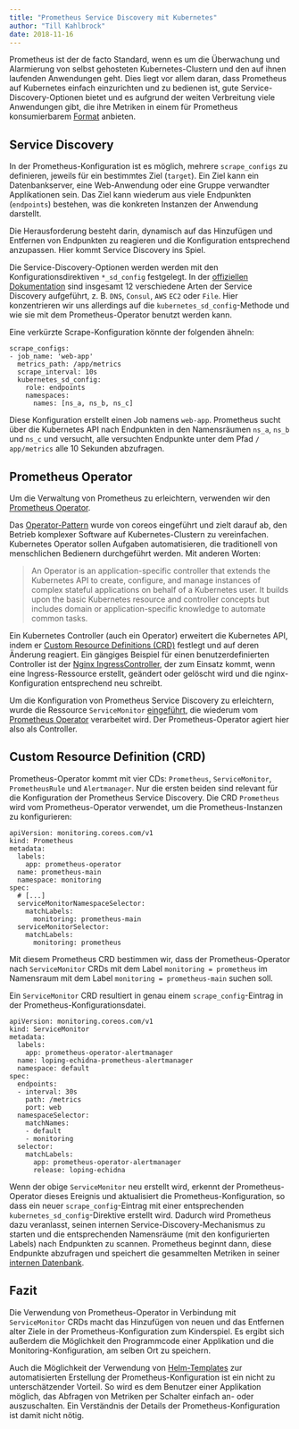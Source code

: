 ```yaml
---
title: "Prometheus Service Discovery mit Kubernetes"
author: "Till Kahlbrock"
date: 2018-11-16
---
```


Prometheus ist der de facto Standard, wenn es um die Überwachung und Alarmierung von selbst gehosteten Kubernetes-Clustern und den auf ihnen laufenden Anwendungen geht. Dies liegt vor allem daran, dass Prometheus auf Kubernetes einfach einzurichten und zu bedienen ist, gute Service-Discovery-Optionen bietet und es aufgrund der weiten Verbreitung viele Anwendungen gibt, die ihre Metriken in einem für Prometheus konsumierbarem [Format](https://github.com/prometheus/docs/blob/master/content/docs/instrumenting/exposition_formats.md#text-based-format) anbieten.

## Service Discovery
In der Prometheus-Konfiguration ist es möglich, mehrere `scrape_configs` zu definieren, jeweils für ein bestimmtes Ziel (`target`). Ein Ziel kann ein Datenbankserver, eine Web-Anwendung oder eine Gruppe verwandter Applikationen sein. Das Ziel kann wiederum aus viele Endpunkten (`endpoints`) bestehen, was die konkreten Instanzen der Anwendung darstellt.

Die Herausforderung besteht darin, dynamisch auf das Hinzufügen und Entfernen von Endpunkten zu reagieren und die Konfiguration entsprechend anzupassen. Hier kommt Service Discovery ins Spiel.

Die Service-Discovery-Optionen werden werden mit den Konfigurationsdirektiven `*_sd_config` festgelegt. In der [offiziellen Dokumentation](https://prometheus.io/docs/prometheus/latest/configuration/configuration/) sind insgesamt 12 verschiedene Arten der Service Discovery aufgeführt, z. B. `DNS`, `Consul`, `AWS` `EC2` oder `File`. Hier konzentrieren wir uns allerdings auf die `kubernetes_sd_config`-Methode und wie sie mit dem Prometheus-Operator benutzt werden kann.

Eine verkürzte Scrape-Konfiguration könnte der folgenden ähneln:
```
scrape_configs:
- job_name: 'web-app'
  metrics_path: /app/metrics
  scrape_interval: 10s
  kubernetes_sd_config:
    role: endpoints
    namespaces:
      names: [ns_a, ns_b, ns_c]
```
Diese Konfiguration erstellt einen Job namens `web-app`. Prometheus sucht über die Kubernetes API nach Endpunkten in den Namensräumen `ns_a`, `ns_b` und `ns_c` und versucht, alle versuchten Endpunkte unter dem Pfad `/ app/metrics` alle 10 Sekunden abzufragen.


## Prometheus Operator
Um die Verwaltung von Prometheus zu erleichtern, verwenden wir den [Prometheus Operator](https://github.com/coreos/prometheus-operator). 

Das [Operator-Pattern](https://coreos.com/blog/introducing-operators.html) wurde von coreos eingeführt und zielt darauf ab, den Betrieb komplexer Software auf Kubernetes-Clustern zu vereinfachen. Kubernetes Operator sollen Aufgaben automatisieren, die traditionell von menschlichen Bedienern durchgeführt werden.
Mit anderen Worten:

> An Operator is an application-specific controller that extends the Kubernetes API to create, configure, and manage instances of complex stateful applications on behalf of a Kubernetes user. It builds upon the basic Kubernetes resource and controller concepts but includes domain or application-specific knowledge to automate common tasks.

Ein Kubernetes Controller (auch ein Operator) erweitert die Kubernetes API, indem er [Custom Resource Definitions (CRD)](https://kubernetes.io/docs/concepts/extend-kubernetes/api-extension/custom-resources/) festlegt und auf deren Änderung reagiert. Ein gängiges Beispiel für einen benutzerdefinierten Controller ist der [Nginx IngressController](https://kubernetes.github.io/ingress-nginx/), der zum Einsatz kommt, wenn eine Ingress-Ressource erstellt, geändert oder gelöscht wird und die nginx-Konfiguration entsprechend neu schreibt.

Um die Konfiguration von Prometheus Service Discovery zu erleichtern, wurde die Ressource `ServiceMonitor` [eingeführt](https://github.com/coreos/prometheus-operator/blob/master/Documentation/design.md#servicemonitor), die wiederum vom [Prometheus Operator](https://github.com/coreos/prometheus-operator) verarbeitet wird. Der Prometheus-Operator agiert hier also als Controller.

## Custom Resource Definition (CRD)
Prometheus-Operator kommt mit vier CDs: `Prometheus`, `ServiceMonitor`, `PrometheusRule` und `Alertmanager`. Nur die ersten beiden sind relevant für die Konfiguration der Prometheus Service Discovery. Die CRD `Prometheus` wird vom Prometheus-Operator verwendet, um die Prometheus-Instanzen zu konfigurieren: 
```
apiVersion: monitoring.coreos.com/v1
kind: Prometheus
metadata:
  labels:
    app: prometheus-operator
  name: prometheus-main
  namespace: monitoring
spec:
  # [...]
  serviceMonitorNamespaceSelector:
    matchLabels:
      monitoring: prometheus-main
  serviceMonitorSelector:
    matchLabels:
      monitoring: prometheus
```
Mit diesem Prometheus CRD bestimmen wir, dass der Prometheus-Operator nach `ServiceMonitor` CRDs mit dem Label `monitoring = prometheus` im Namensraum mit dem Label `monitoring = prometheus-main` suchen soll.

Ein `ServiceMonitor` CRD resultiert in genau einem `scrape_config`-Eintrag in der Prometheus-Konfigurationsdatei.
```
apiVersion: monitoring.coreos.com/v1
kind: ServiceMonitor
metadata:
  labels:
    app: prometheus-operator-alertmanager
  name: loping-echidna-prometheus-alertmanager
  namespace: default
spec:
  endpoints:
  - interval: 30s
    path: /metrics
    port: web
  namespaceSelector:
    matchNames:
    - default
    - monitoring
  selector:
    matchLabels:
      app: prometheus-operator-alertmanager
      release: loping-echidna
```
Wenn der obige `ServiceMonitor` neu erstellt wird, erkennt der Prometheus-Operator dieses Ereignis und aktualisiert die Prometheus-Konfiguration, so dass ein neuer `scrape_config`-Eintrag mit einer entsprechenden `kubernetes_sd_config`-Direktive erstellt wird. Dadurch wird Prometheus dazu veranlasst, seinen internen Service-Discovery-Mechanismus zu starten und die entsprechenden Namensräume (mit den konfigurierten Labels) nach Endpunkten zu scannen. Prometheus beginnt dann, diese Endpunkte abzufragen und speichert die gesammelten Metriken in seiner [internen Datenbank](https://fabxc.org/tsdb/).

## Fazit
Die Verwendung von Prometheus-Operator in Verbindung mit `ServiceMonitor` CRDs macht das Hinzufügen von neuen und das Entfernen alter Ziele in der Prometheus-Konfiguration zum Kinderspiel. Es ergibt sich außerdem die Möglichkeit den Programmcode einer Applikation und die Monitoring-Konfiguration, am selben Ort zu speichern.

Auch die Möglichkeit der Verwendung von [Helm-Templates](https://helm.sh/) zur automatisierten Erstellung der Prometheus-Konfiguration ist ein nicht zu unterschätzender Vorteil. So wird es dem Benutzer einer Applikation möglich, das Abfragen von Metriken per Schalter einfach an- oder auszuschalten. Ein Verständnis der Details der Prometheus-Konfiguration ist damit nicht nötig.